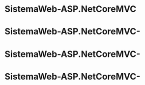 # SistemaWeb-ASP.NetCoreMVC
# SistemaWeb-ASP.NetCoreMVC-
# SistemaWeb-ASP.NetCoreMVC-
# SistemaWeb-ASP.NetCoreMVC-
